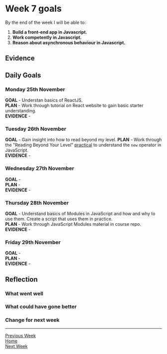 # Week 7 goals

By the end of the week I will be able to:

1. **Build a front-end app in Javascript.**
2. **Work competently in Javascript.**
3. **Reason about asynchronous behaviour in Javascript.**

## Evidence

    

## Daily Goals

### Monday 25th November

**GOAL** -  Understan basics of ReactJS.  
**PLAN** -  Work through tutorial on React website to gain basic starter understanding.       
**EVIDENCE** -   

### Tuesday 26th November

**GOAL** -  Gain insight into how to read beyond my level.
**PLAN** -  Work through the "Reading Beyond Your Level" [practical](https://hackmd.io/F-pmnp3hRhePddmf3mnKGw) to understand the ```new``` operator in JavaScript.     
**EVIDENCE** -  

### Wednesday 27th November

**GOAL** -      
**PLAN** -     
**EVIDENCE** -  

### Thursday 28th November

**GOAL** - Understand basics of Modules in JavaScript and how and why to use them. Create a script that uses them in practice.    
**PLAN** - Work through JavaScript Modules material in course repo.    
**EVIDENCE** -  

### Friday 29th November

**GOAL** -     
**PLAN** -     
**EVIDENCE** - 

## Reflection

### What went well


### What could have gone better


### Change for next week


---

[Previous Week](https://github.com/jonesandy/learning-goals/blob/master/week6/week6.md)     
[Home](https://github.com/jonesandy/learning-goals)    
[Next Week](https://github.com/jonesandy/learning-goals/blob/master/week8/week8.md)
